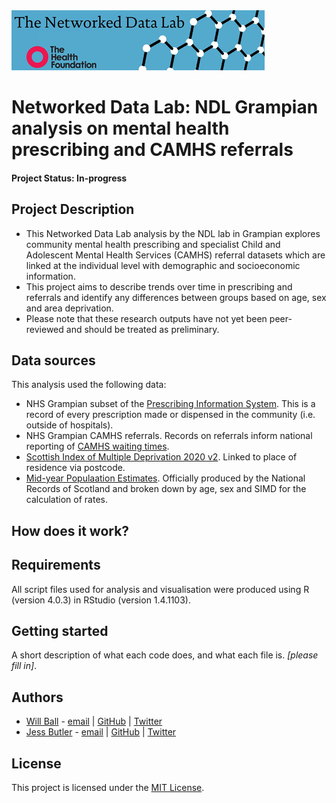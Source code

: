 <img src="ndlbanner.png" width="405" height="96">

# Networked Data Lab: NDL Grampian analysis on mental health prescribing and CAMHS referrals

#### Project Status: In-progress

## Project Description

- This Networked Data Lab analysis by the NDL lab in Grampian explores community mental health prescribing and specialist Child and Adolescent Mental Health Services (CAMHS) referral datasets which are linked at the individual level with demographic and socioeconomic information.
- This project aims to describe trends over time in prescribing and referrals and identify any differences between groups based on age, sex and area deprivation.
- Please note that these research outputs have not yet been peer-reviewed and should be treated as preliminary.

## Data sources

This analysis used the following data: 

- NHS Grampian subset of the [Prescribing Information System](https://www.isdscotland.org/Health-Topics/Prescribing-and-Medicines/Prescribing-Datamarts/#pis). This is a record of every prescription made or dispensed in the community (i.e. outside of hospitals).
- NHS Grampian CAMHS referrals. Records on referrals inform national reporting of [CAMHS waiting times](https://publichealthscotland.scot/publications/child-and-adolescent-mental-health-services-camhs-waiting-times/child-and-adolescent-mental-health-services-camhs-waiting-times-quarter-ending-31-december-2021/).
- [Scottish Index of Multiple Deprivation 2020 v2](https://www.gov.scot/collections/scottish-index-of-multiple-deprivation-2020/). Linked to place of residence via postcode.
- [Mid-year Populaation Estimates](https://www.nrscotland.gov.uk/statistics-and-data/statistics/statistics-by-theme/population/population-estimates/2011-based-special-area-population-estimates/population-estimates-by-simd-2016). Officially produced by the National Records of Scotland and broken down by age, sex and SIMD for the calculation of rates.

## How does it work?

## Requirements

All script files used for analysis and visualisation were produced using R (version 4.0.3) in RStudio (version 1.4.1103).

## Getting started

A short description of what each code does, and what each file is. *[please fill in]*.

## Authors

- [Will Ball](wpball.com) - [email](william.ball@abdn.ac.uk) | [GitHub](github.com/will-ball) | [Twitter](twitter.com/WillBall12)
- [Jess Butler](www.abdn.ac.uk/people/jessicabutler/) - [email](jessicabutler@abdn.ac.uk) | [GitHub](https://github.com/JessButler) | [Twitter](twitter.com/JessButler284)

## License

This project is licensed under the [MIT License](https://opensource.org/licenses/MIT).
